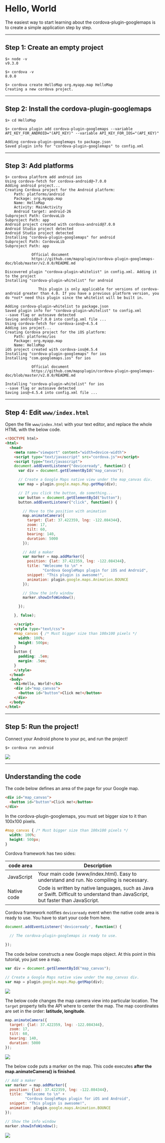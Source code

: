 # Hello, World

The easiest way to start learning about the cordova-plugin-googlemaps is to create a simple application step by step.

--------------------------------------------

## Step 1: Create an empty project

```
$> node -v
v9.3.0

$> cordova -v
8.0.0

$> cordova create HelloMap org.myapp.map HelloMap
Creating a new cordova project.

```

--------------------------------------------

## Step 2: Install the cordova-plugin-googlemaps

```
$> cd HelloMap

$> cordova plugin add cordova-plugin-googlemaps --variable API_KEY_FOR_ANDROID="(API_KEY)" --variable API_KEY_FOR_IOS="(API_KEY)"

Adding cordova-plugin-googlemaps to package.json
Saved plugin info for "cordova-plugin-googlemaps" to config.xml

```

--------------------------------------------

## Step 3: Add platforms

```
$> cordova platform add android ios
Using cordova-fetch for cordova-android@~7.0.0
Adding android project...
Creating Cordova project for the Android platform:
	Path: platforms/android
	Package: org.myapp.map
	Name: HelloMap
	Activity: MainActivity
	Android target: android-26
Subproject Path: CordovaLib
Subproject Path: app
Android project created with cordova-android@7.0.0
Android Studio project detected
Android Studio project detected
Installing "cordova-plugin-googlemaps" for android
Subproject Path: CordovaLib
Subproject Path: app

            Official document
            https://github.com/mapsplugin/cordova-plugin-googlemaps-doc/blob/master/v2.0.0/README.md

Discovered plugin "cordova-plugin-whitelist" in config.xml. Adding it to the project
Installing "cordova-plugin-whitelist" for android

               This plugin is only applicable for versions of cordova-android greater than 4.0. If you have a previous platform version, you do *not* need this plugin since the whitelist will be built in.

Adding cordova-plugin-whitelist to package.json
Saved plugin info for "cordova-plugin-whitelist" to config.xml
--save flag or autosave detected
Saving android@~7.0.0 into config.xml file ...
Using cordova-fetch for cordova-ios@~4.5.4
Adding ios project...
Creating Cordova project for the iOS platform:
	Path: platforms/ios
	Package: org.myapp.map
	Name: HelloMap
iOS project created with cordova-ios@4.5.4
Installing "cordova-plugin-googlemaps" for ios
Installing "com.googlemaps.ios" for ios

            Official document
            https://github.com/mapsplugin/cordova-plugin-googlemaps-doc/blob/master/v2.0.0/README.md

Installing "cordova-plugin-whitelist" for ios
--save flag or autosave detected
Saving ios@~4.5.4 into config.xml file ...

```

--------------------------------------------

## Step 4: Edit `www/index.html`

Open the file `www/index.html` with your text editor, and replace the whole HTML with the below code.

```html
<!DOCTYPE html>
<html>
  <head>
    <meta name="viewport" content="width=device-width">
    <script type="text/javascript" src="cordova.js"></script>
    <script type="text/javascript">
    document.addEventListener("deviceready", function() {
      var div = document.getElementById("map_canvas");

      // Create a Google Maps native view under the map_canvas div.
      var map = plugin.google.maps.Map.getMap(div);

      // If you click the button, do something...
      var button = document.getElementById("button");
      button.addEventListener("click", function() {

        // Move to the position with animation
        map.animateCamera({
          target: {lat: 37.422359, lng: -122.084344},
          zoom: 17,
          tilt: 60,
          bearing: 140,
          duration: 5000
        });

        // Add a maker
        var marker = map.addMarker({
          position: {lat: 37.422359, lng: -122.084344},
          title: "Welecome to \n" +
                 "Cordova GoogleMaps plugin for iOS and Android",
          snippet: "This plugin is awesome!",
          animation: plugin.google.maps.Animation.BOUNCE
        });

        // Show the info window
        marker.showInfoWindow();

      });

    }, false);

    </script>
    <style type="text/css">
    #map_canvas { /* Must bigger size than 100x100 pixels */
      width: 100%;
      height: 500px;
    }
    button {
      padding: .5em;
      margin: .5em;
    }
    </style>
  </head>
  <body>
    <h1>Hello, World!</h1>
    <div id="map_canvas">
      <button id="button">Click me!</button>
    </div>
  </body>
</html>
```

--------------------------------------------

## Step 5: Run the project!

Connect your Android phone to your pc, and run the project!

```
$> cordova run android
```

![](image1.gif?)

--------------------------------------------

## Understanding the code

The code below defines an area of the page for your Google map.

```html
<div id="map_canvas">
  <button id="button">Click me!</button>
</div>
```

In the cordova-plugin-googlemaps, you must set bigger size to it than 100x100 pixels.

```css
#map_canvas { /* Must bigger size than 100x100 pixels */
  width: 100%;
  height: 500px;
}
```

Cordova framework has two sides:

code area  | Description
-----------|-----------------------
JavaScript | Your main code (www/index.html). Easy to understand and run. No compiling is necessary.
Native code| Code is written by native languages, such as Java or Swift. Difficult to understand than JavaScript, but faster than JavaScript.

Cordova framework notifies `deviceready` event when the native code area is ready to use.
You have to start your code from here.

```js
document.addEventListener('deviceready', function() {

  // The cordova-plugin-googlemaps is ready to use.

});
```

The code below constructs a new Google maps object.
At this point in this tutorial, you just see a map.

```js
var div = document.getElementById("map_canvas");

// Create a Google Maps native view under the map_canvas div.
var map = plugin.google.maps.Map.getMap(div);
```

![](image2.gif)

The below code changes the map camera view into particular location.
The `target` property tells the API where to center the map. The map coordinates are set in the order: **latitude, longitude**.

```js
map.animateCamera({
  target: {lat: 37.422359, lng: -122.084344},
  zoom: 17,
  tilt: 60,
  bearing: 140,
  duration: 5000
});
```
![](image3.gif)


The below code puts a marker on the map. This code executes **after the map.animateCamera() is finished**.

```js
// Add a maker
var marker = map.addMarker({
  position: {lat: 37.422359, lng: -122.084344},
  title: "Welecome to \n" +
         "Cordova GoogleMaps plugin for iOS and Android",
  snippet: "This plugin is awesome!",
  animation: plugin.google.maps.Animation.BOUNCE
});

// Show the info window
marker.showInfoWindow();
```
![](image4.gif)
